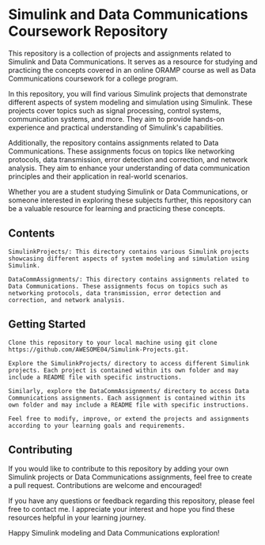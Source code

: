 # Simulink and Data Communications Coursework Repository

This repository is a collection of projects and assignments related to Simulink and Data Communications. It serves as a resource for studying and practicing the concepts covered in an online ORAMP course as well as Data Communications coursework for a college program.

In this repository, you will find various Simulink projects that demonstrate different aspects of system modeling and simulation using Simulink. These projects cover topics such as signal processing, control systems, communication systems, and more. They aim to provide hands-on experience and practical understanding of Simulink's capabilities.

Additionally, the repository contains assignments related to Data Communications. These assignments focus on topics like networking protocols, data transmission, error detection and correction, and network analysis. They aim to enhance your understanding of data communication principles and their application in real-world scenarios.

Whether you are a student studying Simulink or Data Communications, or someone interested in exploring these subjects further, this repository can be a valuable resource for learning and practicing these concepts.


## Contents

    SimulinkProjects/: This directory contains various Simulink projects showcasing different aspects of system modeling and simulation using Simulink.

    DataCommAssignments/: This directory contains assignments related to Data Communications. These assignments focus on topics such as networking protocols, data transmission, error detection and correction, and network analysis.

## Getting Started

    Clone this repository to your local machine using git clone https://github.com/AWESOME04/Simulink-Projects.git.

    Explore the SimulinkProjects/ directory to access different Simulink projects. Each project is contained within its own folder and may include a README file with specific instructions.

    Similarly, explore the DataCommAssignments/ directory to access Data Communications assignments. Each assignment is contained within its own folder and may include a README file with specific instructions.

    Feel free to modify, improve, or extend the projects and assignments according to your learning goals and requirements.

## Contributing

If you would like to contribute to this repository by adding your own Simulink projects or Data Communications assignments, feel free to create a pull request. Contributions are welcome and encouraged!

If you have any questions or feedback regarding this repository, please feel free to contact me. I appreciate your interest and hope you find these resources helpful in your learning journey.

Happy Simulink modeling and Data Communications exploration!


